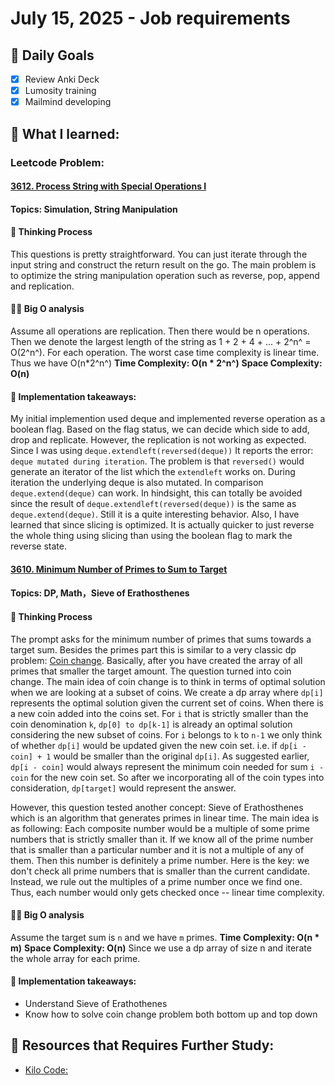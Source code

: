 # July 15, 2025 - Job requirements

## 🎯 Daily Goals

- [x] Review Anki Deck
- [x] Lumosity training
- [x] Mailmind developing

## 📝 What I learned:

### Leetcode Problem:

#### [3612. Process String with Special Operations I](https://leetcode.com/problems/process-string-with-special-operations-i/description/)

#### Topics: Simulation, String Manipulation

#### 📝 Thinking Process
This questions is pretty straightforward. You can just iterate through the input string and construct the return result on the go. The main problem is to optimize the string manipulation operation such as reverse, pop, append and replication.

#### 👨‍💻 Big O analysis
Assume all operations are replication. Then there would be n operations. Then we denote the largest length of the string as 1 + 2 + 4 + ... + 2^n^ = O(2^n^). For each operation. The worst case time complexity is linear time. Thus we have O(n*2^n^)
**Time Complexity: O(n * 2^n^)**
**Space Complexity: O(n)**

#### 🛫 Implementation takeaways:

My initial implemention used deque and implemented reverse operation as a boolean flag. Based on the flag status, we can decide which side to add, drop and replicate. However, the replication is not working as expected. Since I was using `deque.extendleft(reversed(deque))` It reports the error: `deque mutated during iteration`. The problem is that `reversed()` would generate an iterator of the list which the `extendleft` works on. During iteration the underlying deque is also mutated. In comparison `deque.extend(deque)` can work. In hindsight, this can totally be avoided since the result of `deque.extendleft(reversed(deque))` is the same as `deque.extend(deque)`. Still it is a quite interesting behavior. Also, I have learned that since slicing is optimized. It is actually quicker to just reverse the whole thing using slicing than using the boolean flag to mark the reverse state.

#### [3610. Minimum Number of Primes to Sum to Target](https://leetcode.com/problems/minimum-number-of-primes-to-sum-to-target/description/)

#### Topics: DP, Math，Sieve of Erathosthenes

#### 📝 Thinking Process

The prompt asks for the minimum number of primes that sums towards a target sum. Besides the primes part this is similar to a very classic dp problem: [Coin change](https://leetcode.com/problems/coin-change/editorial/). Basically, after you have created the array of all primes that smaller the target amount. The question turned into coin change. The main idea of coin change is to think in terms of optimal solution when we are looking at a subset of coins. We create a dp array where `dp[i]` represents the optimal solution given the current set of coins. When there is a new coin added into the coins set. For `i` that is strictly smaller than the coin denomination `k`, `dp[0] to dp[k-1]` is already an optimal solution considering the new subset of coins. For `i` belongs to `k` to `n-1` we only think of whether `dp[i]` would be updated given the new coin set. i.e. if `dp[i - coin] + 1` would be smaller than the original `dp[i]`. 
As suggested earlier, `dp[i - coin]` would always represent the minimum coin needed for sum `i - coin` for the new coin set. So after we incorporating all of the coin types into consideration, `dp[target]` would represent the answer.

However, this question tested another concept: Sieve of Erathosthenes which is an algorithm that generates primes in linear time. The main idea is as following: Each composite number would be a multiple of some prime numbers that is strictly smaller than it. If we know all of the prime number that is smaller than a particular number and it is not a multiple of any of them. Then this number is definitely a prime number. Here is the key: we don't check all prime numbers that is smaller than the current candidate. Instead, we rule out the multiples of a prime number once we find one. Thus, each number would only gets checked once -- linear time complexity.


#### 👨‍💻 Big O analysis
Assume the target sum is `n` and we have `m` primes.
**Time Complexity: O(n * m)**
**Space Complexity: O(n)**
Since we use a dp array of size n and iterate the whole array for each prime.

#### 🛫 Implementation takeaways:

* Understand Sieve of Erathothenes
* Know how to solve coin change problem both bottom up and top down


## 🚀 Resources that Requires Further Study:

* [Kilo Code:](https://github.com/Kilo-Org/kilocode) 



